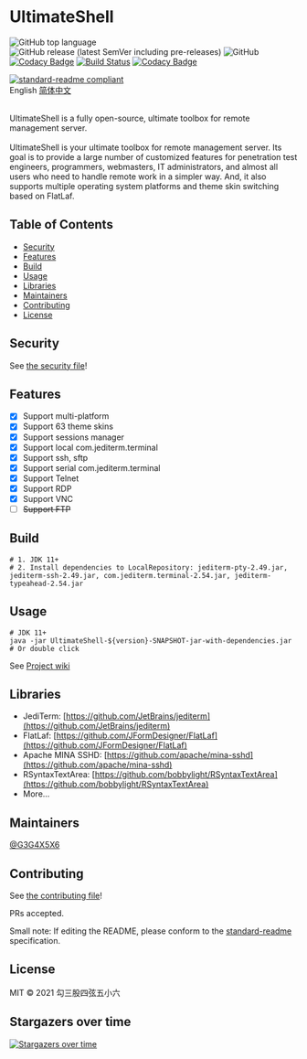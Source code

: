 # UltimateShell

![GitHub top language](https://img.shields.io/github/languages/top/g3g4x5x6/ultimateshell)
![GitHub release (latest SemVer including pre-releases)](https://img.shields.io/github/v/release/g3g4x5x6/ultimateshell?include_prereleases)
![GitHub](https://img.shields.io/github/license/g3g4x5x6/ultimateshell)
[![Codacy Badge](https://api.codacy.com/project/badge/Grade/78bf65e3e6ab4429bc312a21c3d73cfe)](https://app.codacy.com/gh/G3G4X5X6/ultimateshell?utm_source=github.com&utm_medium=referral&utm_content=G3G4X5X6/ultimateshell&utm_campaign=Badge_Grade_Settings)
[![Build Status](https://app.travis-ci.com/G3G4X5X6/ultimateshell.svg?branch=main)](https://app.travis-ci.com/G3G4X5X6/ultimateshell)
[![Codacy Badge](https://app.codacy.com/project/badge/Grade/66e9eb826f5c422c9077bfa05074ab09)](https://www.codacy.com/gh/G3G4X5X6/ultimateshell/dashboard?utm_source=github.com&amp;utm_medium=referral&amp;utm_content=G3G4X5X6/ultimateshell&amp;utm_campaign=Badge_Grade)
<!-- ![GitHub tag (latest by date)](https://img.shields.io/github/v/tag/g3g4x5x6/ultimateshell) -->
<!-- ![GitHub all releases](https://img.shields.io/github/downloads/g3g4x5x6/ultimateshell/total) -->
<!-- ![GitHub last commit](https://img.shields.io/github/last-commit/g3g4x5x6/ultimateshell) -->

[![standard-readme compliant](https://img.shields.io/badge/standard--readme-OK-green.svg?style=flat-square)](https://github.com/RichardLitt/standard-readme)
<br>
English [简体中文](../README.md)

<br>
UltimateShell is a fully open-source, ultimate toolbox for remote management server.
<br><br>
UltimateShell is your ultimate toolbox for remote management server.
Its goal is to provide a large number of customized features for penetration test engineers, programmers, webmasters, IT administrators, and almost all users who need to handle remote work in a simpler way.
And, it also supports multiple operating system platforms and theme skin switching based on FlatLaf.

## Table of Contents

- [Security](#security)
- [Features](#Features)
- [Build](#build)
- [Usage](#usage)
- [Libraries](#Libraries)
- [Maintainers](#maintainers)
- [Contributing](#contributing)
- [License](#license)

## Security
See [the security file](../SECURITY.md)!

## Features

- [x] Support multi-platform
- [x] Support 63 theme skins
- [x] Support sessions manager
- [x] Support local com.jediterm.terminal
- [x] Support ssh, sftp
- [x] Support serial com.jediterm.terminal
- [x] Support Telnet
- [x] Support RDP
- [x] Support VNC
- [ ] <del>Support FTP</del>

## Build

```
# 1. JDK 11+
# 2. Install dependencies to LocalRepository: jediterm-pty-2.49.jar, jediterm-ssh-2.49.jar, com.jediterm.terminal-2.54.jar, jediterm-typeahead-2.54.jar
```

## Usage

```
# JDK 11+ 
java -jar UltimateShell-${version}-SNAPSHOT-jar-with-dependencies.jar
# Or double click
```
See [Project wiki](https://github.com/G3G4X5X6/ultimateshell/wiki)

## Libraries
- JediTerm: [https://github.com/JetBrains/jediterm](https://github.com/JetBrains/jediterm)
- FlatLaf: [https://github.com/JFormDesigner/FlatLaf](https://github.com/JFormDesigner/FlatLaf)
- Apache MINA SSHD: [https://github.com/apache/mina-sshd](https://github.com/apache/mina-sshd)
- RSyntaxTextArea: [https://github.com/bobbylight/RSyntaxTextArea](https://github.com/bobbylight/RSyntaxTextArea)
- More...


## Maintainers

[@G3G4X5X6](https://github.com/G3G4X5X6)

## Contributing

See [the contributing file](../contributing.md)!

PRs accepted.

Small note: If editing the README, please conform to the [standard-readme](https://github.com/RichardLitt/standard-readme) specification.

## License

MIT © 2021 勾三股四弦五小六


## Stargazers over time

[![Stargazers over time](https://starchart.cc/G3G4X5X6/ultimateshell.svg)](https://starchart.cc/G3G4X5X6/ultimateshell)

